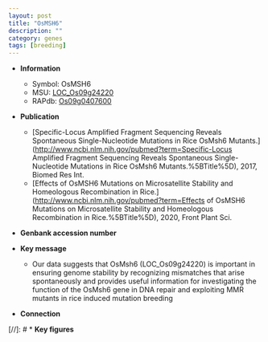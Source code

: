 ```yaml
---
layout: post
title: "OsMSH6"
description: ""
category: genes
tags: [breeding]
---
```


* **Information**  
    + Symbol: OsMSH6  
    + MSU: [LOC_Os09g24220](http://rice.uga.edu/cgi-bin/ORF_infopage.cgi?orf=LOC_Os09g24220)  
    + RAPdb: [Os09g0407600](http://rapdb.dna.affrc.go.jp/viewer/gbrowse_details/irgsp1?name=Os09g0407600)  

* **Publication**  
    + [Specific-Locus Amplified Fragment Sequencing Reveals Spontaneous Single-Nucleotide Mutations in Rice OsMsh6 Mutants.](http://www.ncbi.nlm.nih.gov/pubmed?term=Specific-Locus Amplified Fragment Sequencing Reveals Spontaneous Single-Nucleotide Mutations in Rice OsMsh6 Mutants.%5BTitle%5D), 2017, Biomed Res Int.
    + [Effects of OsMSH6 Mutations on Microsatellite Stability and Homeologous Recombination in Rice.](http://www.ncbi.nlm.nih.gov/pubmed?term=Effects of OsMSH6 Mutations on Microsatellite Stability and Homeologous Recombination in Rice.%5BTitle%5D), 2020, Front Plant Sci.

* **Genbank accession number**  

* **Key message**  
    + Our data suggests that OsMsh6 (LOC_Os09g24220) is important in ensuring genome stability by recognizing mismatches that arise spontaneously and provides useful information for investigating the function of the OsMsh6 gene in DNA repair and exploiting MMR mutants in rice induced mutation breeding

* **Connection**  

[//]: # * **Key figures**  


